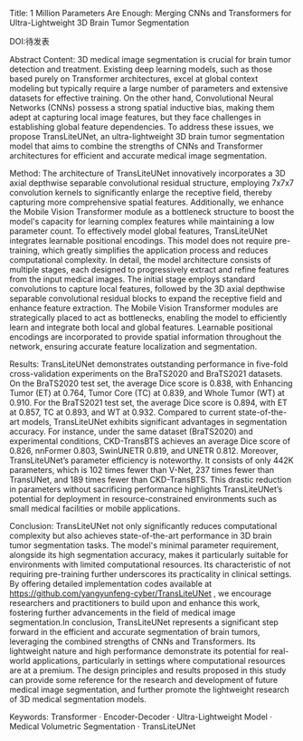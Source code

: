 Title: 1 Million Parameters Are Enough: Merging CNNs and Transformers for Ultra-Lightweight 3D Brain Tumor Segmentation

DOI:待发表

Abstract
Content: 3D medical image segmentation is crucial for brain tumor detection and treatment. Existing deep learning models, such as those based purely on Transformer architectures, excel at global context modeling but typically require a large number of parameters and extensive datasets for effective training. On the other hand, Convolutional Neural Networks (CNNs) possess a strong spatial inductive bias, making them adept at capturing local image features, but they face challenges in establishing global feature dependencies. To address these issues, we propose TransLiteUNet, an ultra-lightweight 3D brain tumor segmentation model that aims to combine the strengths of CNNs and Transformer architectures for efficient and accurate medical image segmentation.

Method: The architecture of TransLiteUNet innovatively incorporates a 3D axial depthwise separable convolutional residual structure, employing 7x7x7 convolution kernels to significantly enlarge the receptive field, thereby capturing more comprehensive spatial features. Additionally, we enhance the Mobile Vision Transformer module as a bottleneck structure to boost the model's capacity for learning complex features while maintaining a low parameter count. To effectively model global features, TransLiteUNet integrates learnable positional encodings. This model does not require pre-training, which greatly simplifies the application process and reduces computational complexity.
In detail, the model architecture consists of multiple stages, each designed to progressively extract and refine features from the input medical images. The initial stage employs standard convolutions to capture local features, followed by the 3D axial depthwise separable convolutional residual blocks to expand the receptive field and enhance feature extraction. The Mobile Vision Transformer modules are strategically placed to act as bottlenecks, enabling the model to efficiently learn and integrate both local and global features. Learnable positional encodings are incorporated to provide spatial information throughout the network, ensuring accurate feature localization and segmentation.

Results: TransLiteUNet demonstrates outstanding performance in five-fold cross-validation experiments on the BraTS2020 and BraTS2021 datasets. On the BraTS2020 test set, the average Dice score is 0.838, with Enhancing Tumor (ET) at 0.764, Tumor Core (TC) at 0.839, and Whole Tumor (WT) at 0.910. For the BraTS2021 test set, the average Dice score is 0.894, with ET at 0.857, TC at 0.893, and WT at 0.932. Compared to current state-of-the-art models, TransLiteUNet exhibits significant advantages in segmentation accuracy. For instance, under the same dataset (BraTS2020) and experimental conditions, CKD-TransBTS achieves an average Dice score of 0.826, nnFormer 0.803, SwinUNETR 0.819, and UNETR 0.812.
    Moreover, TransLiteUNet’s parameter efficiency is noteworthy. It consists of only 442K parameters, which is 102 times fewer than V-Net, 237 times fewer than TransUNet, and 189 times fewer than CKD-TransBTS. This drastic reduction in parameters without sacrificing performance highlights TransLiteUNet’s potential for deployment in resource-constrained environments such as small medical facilities or mobile applications.

Conclusion: TransLiteUNet not only significantly reduces computational complexity but also achieves state-of-the-art performance in 3D brain tumor segmentation tasks. The model's minimal parameter requirement, alongside its high segmentation accuracy, makes it particularly suitable for environments with limited computational resources. Its characteristic of not requiring pre-training further underscores its practicality in clinical settings. By offering detailed implementation codes available at https://github.com/yangyunfeng-cyber/TransLiteUNet , we encourage researchers and practitioners to build upon and enhance this work, fostering further advancements in the field of medical image segmentation.In conclusion, TransLiteUNet represents a significant step forward in the efficient and accurate segmentation of brain tumors, leveraging the combined strengths of CNNs and Transformers. Its lightweight nature and high performance demonstrate its potential for real-world applications, particularly in settings where computational resources are at a premium. The design principles and results proposed in this study can provide some reference for the research and development of future medical image segmentation, and further promote the lightweight research of 3D medical segmentation models.
    
Keywords: Transformer · Encoder-Decoder · Ultra-Lightweight Model · Medical Volumetric Segmentation · TransLiteUNet

